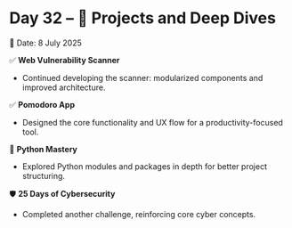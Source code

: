 # Day 32 – 📂 Projects and Deep Dives  
📅 Date: 8 July 2025  

✅ **Web Vulnerability Scanner**  
- Continued developing the scanner: modularized components and improved architecture.  

✅ **Pomodoro App**  
- Designed the core functionality and UX flow for a productivity-focused tool.  

🐍 **Python Mastery**  
- Explored Python modules and packages in depth for better project structuring.  

🛡️ **25 Days of Cybersecurity**  
- Completed another challenge, reinforcing core cyber concepts.  
